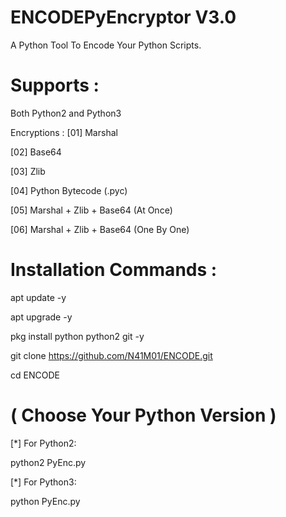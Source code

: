 # ENCODEPyEncryptor V3.0
A Python Tool To Encode Your Python Scripts.

# Supports :
Both Python2 and Python3

Encryptions :
[01] Marshal

[02] Base64

[03] Zlib

[04] Python Bytecode (.pyc)

[05] Marshal + Zlib + Base64 (At Once)

[06] Marshal + Zlib + Base64 (One By One)

# Installation Commands :
apt update -y

apt upgrade -y

pkg install python python2 git -y

git clone https://github.com/N41M01/ENCODE.git


cd ENCODE
# ( Choose Your Python Version )

[*] For Python2:

python2 PyEnc.py

[*] For Python3:

python PyEnc.py
